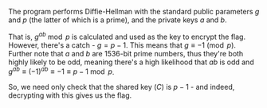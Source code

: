 The program performs Diffie-Hellman with the standard public parameters $g$ and $p$ (the latter of which is a prime), and the private keys $a$ and $b$.

That is, $g^{ab}\bmod p$ is calculated and used as the key to encrypt the flag. However, there's a catch - $g = p-1$. This means that $g\equiv -1 \pmod p$. Further note that $a$ and $b$ are $1536$-bit prime numbers, thus they're both highly likely to be odd, meaning there's a high likelihood that $ab$ is odd and $g^{ab} \equiv (-1)^{ab} \equiv -1 \equiv p-1\bmod p$.

So, we need only check that the shared key ($C$) is $p-1$ - and indeed, decrypting with this gives us the flag.